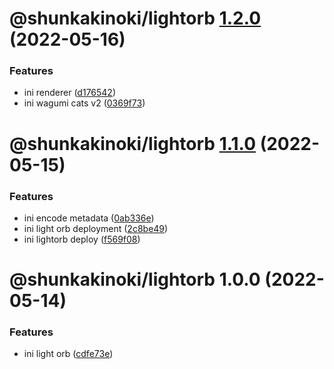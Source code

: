 # @shunkakinoki/lightorb [1.2.0](https://github.com/shunkakinoki/contracts/compare/@shunkakinoki/lightorb@1.1.0...@shunkakinoki/lightorb@1.2.0) (2022-05-16)

### Features

- ini renderer ([d176542](https://github.com/shunkakinoki/contracts/commit/d176542d7a26676e3036c72f86e9b01966d9a643))
- ini wagumi cats v2 ([0369f73](https://github.com/shunkakinoki/contracts/commit/0369f731c0b9904d6f68a50654b5b7e6ee4d0a98))

# @shunkakinoki/lightorb [1.1.0](https://github.com/shunkakinoki/contracts/compare/@shunkakinoki/lightorb@1.0.0...@shunkakinoki/lightorb@1.1.0) (2022-05-15)

### Features

- ini encode metadata ([0ab336e](https://github.com/shunkakinoki/contracts/commit/0ab336e4fc3a02ac90e7816939317a20aad20717))
- ini light orb deployment ([2c8be49](https://github.com/shunkakinoki/contracts/commit/2c8be4999c5a54564db668949604c3dd252a2bd4))
- ini lightorb deploy ([f569f08](https://github.com/shunkakinoki/contracts/commit/f569f0842e0634ab359b948e82a184c0eef21d7d))

# @shunkakinoki/lightorb 1.0.0 (2022-05-14)

### Features

- ini light orb ([cdfe73e](https://github.com/shunkakinoki/contracts/commit/cdfe73efbc4e261b7ce28549a0ebfd26b61e99a0))
